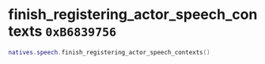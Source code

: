 # finish_registering_actor_speech_contexts `0xB6839756`

```lua
natives.speech.finish_registering_actor_speech_contexts()
```